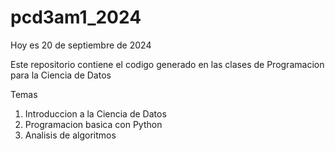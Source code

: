 # pcd3am1_2024
Hoy es 20 de septiembre de 2024

Este repositorio contiene el codigo generado en las clases de Programacion para la Ciencia de Datos

Temas

1. Introduccion a la Ciencia de Datos
2. Programacion basica con Python
3. Analisis de algoritmos

